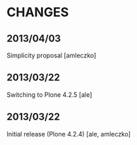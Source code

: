 CHANGES
=======

2013/04/03
----------

Simplicity proposal [amleczko]

2013/03/22
----------

Switching to Plone 4.2.5 [ale]

2013/03/22
----------

Initial release (Plone 4.2.4) [ale, amleczko]
